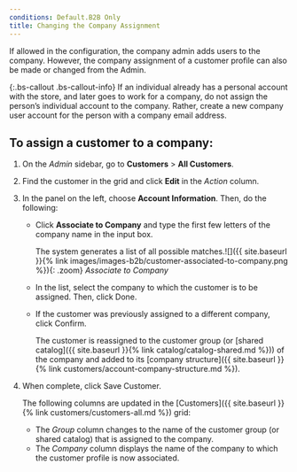 ```yaml
---
conditions: Default.B2B Only
title: Changing the Company Assignment
---
```


If allowed in the configuration, the company admin adds users to the company. However, the company assignment of a customer profile can also be made or changed from the Admin.

{:.bs-callout .bs-callout-info}
If an individual already has a personal account with the store, and later goes to work for a company, do not assign the person’s individual account to the company. Rather, create a new company user account for the person with a company email address.

## To assign a customer to a company:

1. On the _Admin_ sidebar, go to **Customers** > **All Customers**.

1. Find the customer in the grid and click **Edit** in the _Action_ column.

1. In the panel on the left, choose **Account Information**. Then, do the following:

    - Click **Associate to Company** and type the first few letters of the company name in the input box.

      The system generates a list of all possible matches.![]({{ site.baseurl }}{% link images/images-b2b/customer-associated-to-company.png %}){: .zoom}
      _Associate to Company_

    - In the list, select the company to which the customer is to be assigned. Then, click <span class="btn">Done</span>.

    - If the customer was previously assigned to a different company, click <span class="btn">Confirm</span>.

      The customer is reassigned to the customer group (or [shared catalog]({{ site.baseurl }}{% link catalog/catalog-shared.md %})) of the company and added to its [company structure]({{ site.baseurl }}{% link customers/account-company-structure.md %}).

1. When complete, click <span class="btn">Save Customer</span>.

    The following columns are updated in the [Customers]({{ site.baseurl }}{% link customers/customers-all.md %}) grid:

    - The _Group_ column changes to the name of the customer group (or shared catalog) that is assigned to the company.
    - The _Company_ column displays the name of the company to which the customer profile is now associated.
